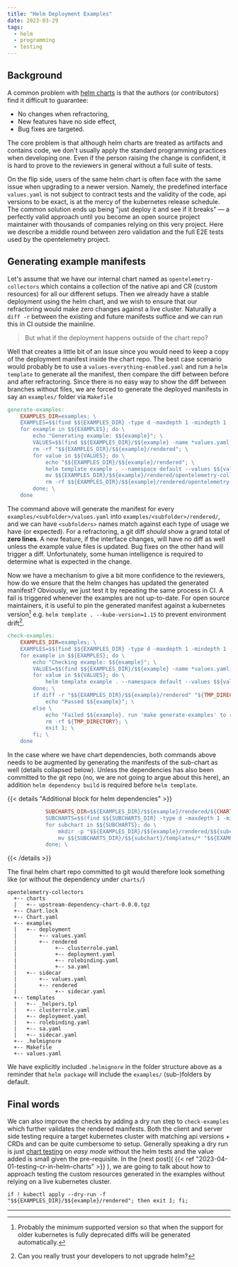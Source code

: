 ```yaml
---
title: "Helm Deployment Examples"
date: 2023-03-29
tags:
  - helm
  - programming
  - testing
---
```


## Background
A common problem with [helm charts](https://helm.sh/docs/topics/charts/)
is that the authors (or contributors) find it difficult to guarantee:
* No changes when refractoring,
* New features have no side effect,
* Bug fixes are targeted.

The core problem is that although helm charts are treated as artifacts and contains code, we don't usually apply
the standard programming practices when developing one. Even if the person raising the change is confident, it is
hard to prove to the reviewers in general without a full suite of tests.  

On the flip side, users of the same helm chart is often face with the same issue when upgrading to a newer version.
Namely, the predefined interface `values.yaml` is not subject to contract tests and the validity of the code,
api versions to be exact, is at the mercy of the kubernetes release schedule. The common solution
ends up being "just deploy it and see if it breaks" &mdash; a perfectly valid approach until you become an
open source project maintainer with thousands of companies relying on this very project.
Here we describe a middle round between zero validation and the full E2E tests used by the opentelemetry project.

## Generating example manifests
Let's assume that we have our internal chart named as `opentelemetry-collectors` which contains a collection of
the native api and CR (custom resources) for all our different setups.  Then we already have a stable deployment
using the helm chart, and we wish to ensure that our refractoring would make zero changes against a live cluster.
Naturally a `diff -r` between the existing and future manifests suffice and we can run this in CI outside the mainline.

> But what if the deployment happens outside of the chart repo?

Well that creates a little bit of an issue since you would need to keep a copy of the deployment manifest
inside the chart repo. The best case scenario would probably be to use a `values-everything-enabled.yaml` and
run a `helm template` to generate all the manifest, then compare the diff between before and after refractoring.
Since there is no easy way to show the diff between branches without files, we are forced to generate the
deployed manifests in say an `examples/` folder via `Makefile`

```makefile
generate-examples:
	EXAMPLES_DIR=examples; \
	EXAMPLES=$$(find $${EXAMPLES_DIR} -type d -maxdepth 1 -mindepth 1 -exec basename \{\} \;); \
	for example in $${EXAMPLES}; do \
	  	echo "Generating example: $${example}"; \
		VALUES=$$(find $${EXAMPLES_DIR}/$${example} -name *values.yaml); \
		rm -rf "$${EXAMPLES_DIR}/$${example}/rendered"; \
		for value in $${VALUES}; do \
			echo "$${EXAMPLES_DIR}/$${example}/rendered"; \
			helm template example . --namespace default --values $${value} --output-dir "$${EXAMPLES_DIR}/$${example}/rendered"; \
			mv $${EXAMPLES_DIR}/$${example}/rendered/opentelemetry-collectors/templates/* "$${EXAMPLES_DIR}/$${example}/rendered"; \
			rm -rf $${EXAMPLES_DIR}/$${example}/rendered/opentelemetry-collectors; \
		done; \
	done
```

The command above will generate the manifest for every `examples/<subfolder>/values.yaml` into
`examples/<subfolder>/rendered/`, and we can have `<subfolders>` names match against each type of usage we have
(or expected). For a refractoring, a git diff *should* show a grand total of **zero lines**. A new feature, if
the interface changes, will have no diff as well unless the example value files is updated. Bug fixes on the other
hand will trigger a diff. Unfortunately, some human intelligence is required to determine what is expected in
the change.

Now we have a mechanism to give a bit more confidence to the reviewers, how do we ensure that the helm changes
has updated the generated manifest? Obviously, we just test it by repeating the same process in CI. A fail is
triggered whenever the examples are not up-to-date. For open source maintainers, it is useful to pin the generated
manifest against a kubernetes version[^1] e.g. `helm template . --kube-version=1.15` to prevent environment
drift[^2].

```makefile
check-examples:
	EXAMPLES_DIR=examples; \
	EXAMPLES=$$(find $${EXAMPLES_DIR} -type d -maxdepth 1 -mindepth 1 -exec basename \{\} \;); \
	for example in $${EXAMPLES}; do \
	  	echo "Checking example: $${example}"; \
		VALUES=$$(find $${EXAMPLES_DIR}/$${example} -name *values.yaml); \
		for value in $${VALUES}; do \
			helm template example . --namespace default --values $${value} --output-dir "${TMP_DIRECTORY}/$${example}"; \
		done; \
		if diff -r "$${EXAMPLES_DIR}/$${example}/rendered" "${TMP_DIRECTORY}/$${example}/opentelemetry-collectors/templates" > /dev/null; then \
			echo "Passed $${example}"; \
		else \
			echo "Failed $${example}. run 'make generate-examples' to re-render the example with the latest $${example}/values.yaml"; \
			rm -rf ${TMP_DIRECTORY}; \
			exit 1; \
		fi; \
	done
```

In the case where we have chart dependencies, both commands above needs to be augmented by generating the manifests
of the sub-chart as well (details collapsed below). Unless the dependencies has also been committed to the git
repo (no, we are not going to argue about this here), an addition `helm dependency build` is required
before `helm template`.

{{< details "Additional block for helm dependencies" >}}
```makefile
			SUBCHARTS_DIR=$${EXAMPLES_DIR}/$${example}/rendered/${CHART_NAME}/charts; \
            SUBCHARTS=$$(find $${SUBCHARTS_DIR} -type d -maxdepth 1 -mindepth 1 -exec basename \{\} \;); \
            for subchart in $${SUBCHARTS}; do \
            	mkdir -p "$${EXAMPLES_DIR}/$${example}/rendered/$${subchart}"; \
            	mv $${SUBCHARTS_DIR}/$${subchart}/templates/* "$${EXAMPLES_DIR}/$${example}/rendered/$${subchart}"; \
            done; \
```
{{< /details >}}

The final helm chart repo committed to git would therefore look something like (or without the dependency
under `charts/`)
```
opentelemetry-collectors
  +-- charts
  |   +-- upstream-dependency-chart-0.0.0.tgz
  +-- Chart.lock
  +-- Chart.yaml
  +-- examples
  |   +-- deployment
  |       +-- values.yaml
  |       +-- rendered
  |            +-- clusterrole.yaml
  |            +-- deployment.yaml
  |            +-- rolebinding.yaml
  |            +-- sa.yaml
  |   +-- sidecar
  |       +-- values.yaml
  |       +-- rendered
  |            +-- sidecar.yaml
  +-- templates
  |   +-- _helpers.tpl
  |   +-- clusterrole.yaml
  |   +-- deployment.yaml
  |   +-- rolebinding.yaml
  |   +-- sa.yaml
  |   +-- sidecar.yaml
  +-- .helmignore
  +-- Makefile
  +-- values.yaml
```

We have explicitly included `.helmignore` in the folder structure above as a reminder that `helm package` will
include the `examples/` (sub-)folders by default. 

## Final words
We can also improve the checks by adding a dry run step to `check-examples` which further validates the rendered
manifests. Both the client and server side testing require a target kubernetes cluster with matching api
versions + CRDs and can be quite cumbersome to setup.  Generally speaking a dry run is just
[chart testing](https://github.com/helm/chart-testing)
on *easy mode* without the helm tests and the value added is small given the pre-requisite.  In the
[next post]( {{< ref "2023-04-01-testing-cr-in-helm-charts" >}} ),
we are going to talk about how to approach testing the custom resources generated in the examples without relying
on a live kubernetes cluster.

```shell
if ! kubectl apply --dry-run -f "$${EXAMPLES_DIR}/$${example}/rendered"; then exit 1; fi; 
```

---

[^1]: Probably the minimum supported version so that when the support for older kubernetes is fully deprecated
      diffs will be generated automatically.

[^2]: Can you really trust your developers to not upgrade helm?
